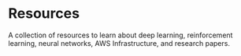 # Resources
A collection of resources to learn about deep learning, reinforcement learning,  neural networks, AWS Infrastructure, and research papers. 
